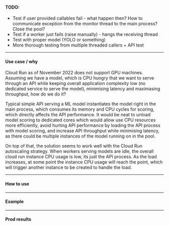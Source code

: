 #### TODO:

- Test if user provided callables fail - what happen then? How to communicate exception from the monitor thread to the main process? Close the pool?
- Test if a worker just fails (raise manually) - hangs the receiving thread
- Test with proper model (YOLO or something)
- More thorough testing from multiple threaded callers + API test


---

#### Use case / why

Cloud Run as of November 2022 does not support GPU machines. Assuming we have a model, 
which is CPU hungry that we want to serve through an API while keeping overall
application complexity low (no dedicated service to serve the model), minimising latency and
maximasing throughput, how do we do it?

Typical simple API serving a ML model instantiates the model right in the main process, which
consumes its memory and CPU cycles for scoring, which directly affects the API
performance. It would be neat to unload model scoring to dedicated cores which would
allow use CPU resources more efficiently, avoid hurting API performance by loading the 
API process with model scoring, and increase API throughput while minimising latency, as there
could be multiple instances of the model running on in the pool. 

On top of that, the solution seems to work well with the Cloud Run autoscaling strategy. When
workers serving models are idle, the overall cloud run instance CPU usage is low, its just
the API process. As the load increases, at some point the instance CPU usage will reach
the point, which will trigger another instance to be created to handle the load.

---


#### How to use

---

#### Example

--- 

#### Prod results

